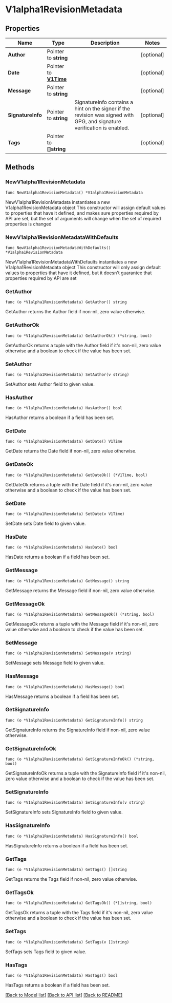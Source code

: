 # V1alpha1RevisionMetadata

## Properties

Name | Type | Description | Notes
------------ | ------------- | ------------- | -------------
**Author** | Pointer to **string** |  | [optional] 
**Date** | Pointer to [**V1Time**](V1Time.md) |  | [optional] 
**Message** | Pointer to **string** |  | [optional] 
**SignatureInfo** | Pointer to **string** | SignatureInfo contains a hint on the signer if the revision was signed with GPG, and signature verification is enabled. | [optional] 
**Tags** | Pointer to **[]string** |  | [optional] 

## Methods

### NewV1alpha1RevisionMetadata

`func NewV1alpha1RevisionMetadata() *V1alpha1RevisionMetadata`

NewV1alpha1RevisionMetadata instantiates a new V1alpha1RevisionMetadata object
This constructor will assign default values to properties that have it defined,
and makes sure properties required by API are set, but the set of arguments
will change when the set of required properties is changed

### NewV1alpha1RevisionMetadataWithDefaults

`func NewV1alpha1RevisionMetadataWithDefaults() *V1alpha1RevisionMetadata`

NewV1alpha1RevisionMetadataWithDefaults instantiates a new V1alpha1RevisionMetadata object
This constructor will only assign default values to properties that have it defined,
but it doesn't guarantee that properties required by API are set

### GetAuthor

`func (o *V1alpha1RevisionMetadata) GetAuthor() string`

GetAuthor returns the Author field if non-nil, zero value otherwise.

### GetAuthorOk

`func (o *V1alpha1RevisionMetadata) GetAuthorOk() (*string, bool)`

GetAuthorOk returns a tuple with the Author field if it's non-nil, zero value otherwise
and a boolean to check if the value has been set.

### SetAuthor

`func (o *V1alpha1RevisionMetadata) SetAuthor(v string)`

SetAuthor sets Author field to given value.

### HasAuthor

`func (o *V1alpha1RevisionMetadata) HasAuthor() bool`

HasAuthor returns a boolean if a field has been set.

### GetDate

`func (o *V1alpha1RevisionMetadata) GetDate() V1Time`

GetDate returns the Date field if non-nil, zero value otherwise.

### GetDateOk

`func (o *V1alpha1RevisionMetadata) GetDateOk() (*V1Time, bool)`

GetDateOk returns a tuple with the Date field if it's non-nil, zero value otherwise
and a boolean to check if the value has been set.

### SetDate

`func (o *V1alpha1RevisionMetadata) SetDate(v V1Time)`

SetDate sets Date field to given value.

### HasDate

`func (o *V1alpha1RevisionMetadata) HasDate() bool`

HasDate returns a boolean if a field has been set.

### GetMessage

`func (o *V1alpha1RevisionMetadata) GetMessage() string`

GetMessage returns the Message field if non-nil, zero value otherwise.

### GetMessageOk

`func (o *V1alpha1RevisionMetadata) GetMessageOk() (*string, bool)`

GetMessageOk returns a tuple with the Message field if it's non-nil, zero value otherwise
and a boolean to check if the value has been set.

### SetMessage

`func (o *V1alpha1RevisionMetadata) SetMessage(v string)`

SetMessage sets Message field to given value.

### HasMessage

`func (o *V1alpha1RevisionMetadata) HasMessage() bool`

HasMessage returns a boolean if a field has been set.

### GetSignatureInfo

`func (o *V1alpha1RevisionMetadata) GetSignatureInfo() string`

GetSignatureInfo returns the SignatureInfo field if non-nil, zero value otherwise.

### GetSignatureInfoOk

`func (o *V1alpha1RevisionMetadata) GetSignatureInfoOk() (*string, bool)`

GetSignatureInfoOk returns a tuple with the SignatureInfo field if it's non-nil, zero value otherwise
and a boolean to check if the value has been set.

### SetSignatureInfo

`func (o *V1alpha1RevisionMetadata) SetSignatureInfo(v string)`

SetSignatureInfo sets SignatureInfo field to given value.

### HasSignatureInfo

`func (o *V1alpha1RevisionMetadata) HasSignatureInfo() bool`

HasSignatureInfo returns a boolean if a field has been set.

### GetTags

`func (o *V1alpha1RevisionMetadata) GetTags() []string`

GetTags returns the Tags field if non-nil, zero value otherwise.

### GetTagsOk

`func (o *V1alpha1RevisionMetadata) GetTagsOk() (*[]string, bool)`

GetTagsOk returns a tuple with the Tags field if it's non-nil, zero value otherwise
and a boolean to check if the value has been set.

### SetTags

`func (o *V1alpha1RevisionMetadata) SetTags(v []string)`

SetTags sets Tags field to given value.

### HasTags

`func (o *V1alpha1RevisionMetadata) HasTags() bool`

HasTags returns a boolean if a field has been set.


[[Back to Model list]](../README.md#documentation-for-models) [[Back to API list]](../README.md#documentation-for-api-endpoints) [[Back to README]](../README.md)


